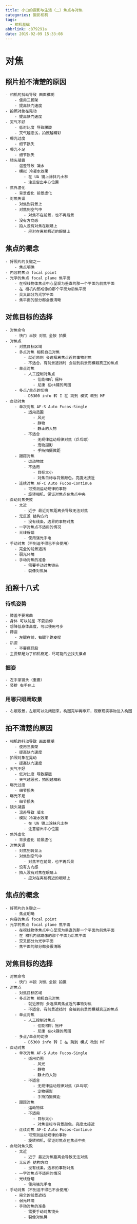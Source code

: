 ```yaml
---
title: 小白的摄影与生活（二）焦点与对焦
categories: 摄影相机
tags:
  - 相机基础
abbrlink: c879291a
date: 2019-02-09 15:33:08
---
```

# 对焦

## 照片拍不清楚的原因
    - 相机的抖动导致 画面模糊 
        - 使用三脚架
        - 提高快门速度
    - 拍照对象在晃动
        - 提高快门速度
    - 天气不好
        - 低对比度 导致朦胧
        - 天气越恶劣，拍照越精彩
    - 曝光过度
        - 细节损失
    - 曝光不足
        - 细节损失
    - 镜头凝露
        - 温差导致 凝水
        - 模拟 冷凝水效果
            - 在 UA 镜上涂抹凡士林
            - 注意留出中心位置
    - 焦外虚化
        - 背景虚化 前景虚化
    - 对焦失误
        - 对焦到背景上
        - 对焦到空气中
            - 对焦不在前景，也不再后景
        - 没有方向感 
        - 拍人没有对焦在眼睛上
            - 应对在离相机近的眼睛上
## 焦点的概念
    - 好照片的关键之一
        - 焦点明确
    - 内容的焦点 focal point
    - 光学的焦点 focal plane 焦平面
        - 在视线物体焦点中心呈现为垂直的那一个平面为前焦平面
        - 在 相机内部成像的那个平面为后焦平面
        - 交叉部分为光学平面
        - 焦平面的部分都会很清晰
## 对焦目标的选择
    - 对焦命令
        - 快门 半按 对焦 全按 拍摄
    - 对焦点
        - 对焦目标区域
        - 多点对焦 相机自己对焦
            - 就近原则 会选择离焦点近的事物对焦
            - 不适合，有前景遮挡时 会拍到前景而模糊真正的焦点
        - 单点对焦
            - 人工控制对焦点
                - 佳能相机 摇杆
                - 尼康 在ok键的周围
        - 多点/单点的切换
            - D5300 info 转 I 在 跳到 模式 改到 MF
    - 自动对焦
        - 单次对焦 AF-S Auto Fucos-Single
            - 适用范围
                - 风光
                - 静物
                - 静止的人物
            - 不适合
                - 无规律运动规律对焦（乒乓球）
                - 宠物摄影
                - 手持拍摄微距
        - 跟踪对焦
            - 运动物体
            - 不适用
                - 目标太小
                - 对焦目标与背景颜色，亮度太接近
        - 连续对焦 AF-C Auto Fucos-Continue
            - 可预测运动规律的事物
            - 旋转相机，保证对焦点在焦点中央
    - 自动对焦失败
        - 太近
            - 近于 最近对焦距离会导致无法对焦
        - 无反差 结构方向
            - 没有线条，边界的事物对焦
        - 一字对焦点不适用的情况
        - 光线昏暗
            - 使用强光手电
    - 手动对焦（不到迫不得已不会使用）
        - 完全的前景遮挡
        - 弱光环境
        - 手动对焦的准备
            - 需要手动对焦镜头
            - 裂像对焦屏

## 拍照十八式
### 待机姿势
    - 膝盖不要弯曲
    - 身体 可以前屈 不要后仰
    - 想降低身体高度，可以使用弓步
    - 蹲姿
        - 左腿在前，右腿半跪支撑
    - 趴姿
        - 不要撅屁股
    - 主要都是为了相机稳定，尽可能的去找支撑点
### 握姿
    - 左手拿镜头（重要）
    - 竖排 右手在上
### 用哪只眼睛取景
    - 右眼取景，左眼可以先闭起来，构图完毕再睁开，观察现实事物进入构图

## 拍不清楚的原因
    - 相机的抖动导致 画面模糊 
        - 使用三脚架
        - 提高快门速度
    - 拍照对象在晃动
        - 提高快门速度
    - 天气不好
        - 低对比度 导致朦胧
        - 天气越恶劣，拍照越精彩
    - 曝光过度
        - 细节损失
    - 曝光不足
        - 细节损失
    - 镜头凝露
        - 温差导致 凝水
        - 模拟 冷凝水效果
            - 在 UA 镜上涂抹凡士林
            - 注意留出中心位置
    - 焦外虚化
        - 背景虚化 前景虚化
    - 对焦失误
        - 对焦到背景上
        - 对焦到空气中
            - 对焦不在前景，也不再后景
        - 没有方向感 
        - 拍人没有对焦在眼睛上
            - 应对在离相机近的眼睛上

## 焦点的概念
    - 好照片的关键之一
        - 焦点明确
    - 内容的焦点 focal point
    - 光学的焦点 focal plane 焦平面
        - 在视线物体焦点中心呈现为垂直的那一个平面为前焦平面
        - 在 相机内部成像的那个平面为后焦平面
        - 交叉部分为光学平面
        - 焦平面的部分都会很清晰
## 对焦目标的选择
    - 对焦命令
        - 快门 半按 对焦 全按 拍摄
    - 对焦点
        - 对焦目标区域
        - 多点对焦 相机自己对焦
            - 就近原则 会选择离焦点近的事物对焦
            - 不适合，有前景遮挡时 会拍到前景而模糊真正的焦点
        - 单点对焦
            - 人工控制对焦点
                - 佳能相机 摇杆
                - 尼康 在ok键的周围
        - 多点/单点的切换
            - D5300 info 转 I 在 跳到 模式 改到 MF
    - 自动对焦
        - 单次对焦 AF-S Auto Fucos-Single
            - 适用范围
                - 风光
                - 静物
                - 静止的人物
            - 不适合
                - 无规律运动规律对焦（乒乓球）
                - 宠物摄影
                - 手持拍摄微距
        - 跟踪对焦
            - 运动物体
            - 不适用
                - 目标太小
                - 对焦目标与背景颜色，亮度太接近
        - 连续对焦 AF-C Auto Fucos-Continue
            - 可预测运动规律的事物
            - 旋转相机，保证对焦点在焦点中央
    - 自动对焦失败
        - 太近
            - 近于 最近对焦距离会导致无法对焦
        - 无反差 结构方向
            - 没有线条，边界的事物对焦
        - 一字对焦点不适用的情况
        - 光线昏暗
            - 使用强光手电
    - 手动对焦（不到迫不得已不会使用）
        - 完全的前景遮挡
        - 弱光环境
        - 手动对焦的准备
            - 需要手动对焦镜头
            - 裂像对焦屏